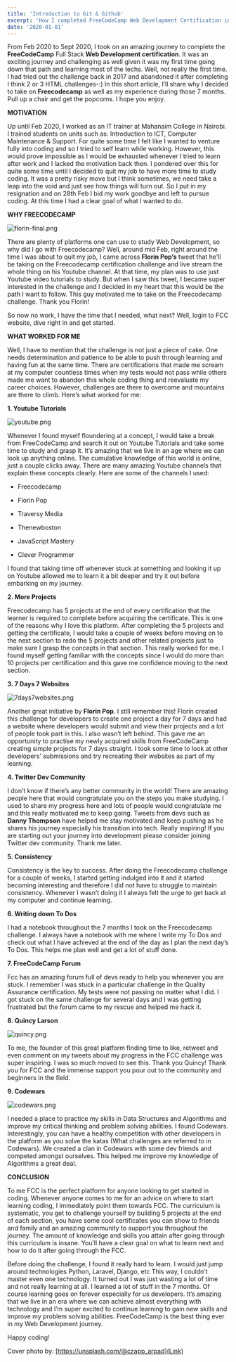 ```yaml
---
title: 'Introduction to Git & Github'
excerpt: 'How I completed FreeCodeCamp Web Development Certification in 7 months.'
date: '2020-01-01'
---
```


From Feb 2020 to Sept 2020, I took on an amazing journey to complete the **FreeCodeCamp** Full Stack **Web Development certification**. It was an exciting journey and challenging as well given it was my first time going down that path and learning most of the techs. Well, not really the first time. I had tried out the challenge back in 2017 and abandoned it after completing I think 2 or 3 HTML challenges-:) In this short article, I’ll share why I decided to take on **Freecodecamp** as well as my experience during those 7 months. Pull up a chair and get the popcorns. 
I hope you enjoy.




**MOTIVATION**

Up until Feb 2020, I worked as an IT trainer at Mahanaim College in Nairobi. I trained students on units such as: Introduction to ICT, Computer Maintenance & Support. For quite some time I felt like I wanted to venture fully into coding and so I tried to self learn while working. However, this would prove impossible as I would be exhausted whenever I tried to learn after work and I lacked the motivation back then. I pondered over this for quite some time until I decided to quit my job to have more time to study coding. It was a pretty risky move but I think sometimes, we need take a leap into the void and just see how things will turn out. So I put in my resignation and on 28th Feb I bid my work goodbye and left to pursue coding. At this time I had a clear goal of what I wanted to do.




**WHY FREECODECAMP**



![florin-final.png](https://cdn.hashnode.com/res/hashnode/image/upload/v1627240229894/ExgzjsSA2.png)




There are plenty of platforms one can use to study Web Development, so why did I go with Freecodecamp? Well, around mid Feb, right around the time I was about to quit my job, I came across **Florin Pop’s** tweet that he’ll be taking on the Freecodecamp certification challenge and live stream the whole thing on his Youtube channel. At that time, my plan was to use just Youtube video tutorials to study. But when I saw this tweet, I became super interested in the challenge and I decided in my heart that this would be the path I want to follow. This guy motivated me to take on the Freecodecamp challenge. Thank you Florin!

So now no work, I have the time that I needed, what next? Well, login to FCC website, dive right in and get started.




**WHAT WORKED FOR ME**



Well, I have to mention that the challenge is not just a piece of cake. One needs determination and patience to be able to push through learning and having fun at the same time. There are certifications that made me scream at my computer countless times when my tests would not pass while others made me want to abandon this whole coding thing and reevaluate my career choices. However, challenges are there to overcome and mountains are there to climb. Here’s what worked for me:




**1. Youtube Tutorials**


![youtube.png](https://cdn.hashnode.com/res/hashnode/image/upload/v1627240419100/azVmii0Dh.png)



Whenever I found myself floundering at a concept, I would take a break from FreeCodeCamp and search it out on Youtube Tutorials and take some time to study and grasp it. It’s amazing that we live in an age where we can look up anything online. The cumulative knowledge of this world is online, just a couple clicks away. There are many amazing Youtube channels that explain these concepts clearly. Here are some of the channels I used:

- Freecodecamp

- Florin Pop

- Traversy Media

- Thenewboston

- JavaScript Mastery

- Clever Programmer

I found that taking time off whenever stuck at something and looking it up on Youtube allowed me to learn it a bit deeper and try it out before embarking on my journey.




**2. More Projects**



Freecodecamp has 5 projects at the end of every certification that the learner is required to complete before acquiring the certificate. This is one of the reasons why I love this platform. After completing the 5 projects and getting the certificate, I would take a couple of weeks before moving on to the next section to redo the 5 projects and other related projects just to make sure I grasp the concepts in that section. This really worked for me. I found myself getting familiar with the concepts since I would do more than 10 projects per certification and this gave me confidence moving to the next section.




**3. 7 Days 7 Websites**



![7days7websites.png](https://cdn.hashnode.com/res/hashnode/image/upload/v1627240442140/eB-w6y2bu.png)

Another great initiative by **Florin Pop**. I still remember this! Florin created this challenge for developers to create one project a day for 7 days and had a website where developers would submit and view their projects and a lot of people took part in this. I also wasn’t left behind. This gave me an opportunity to practise my newly acquired skills from FreeCodeCamp creating simple projects for 7 days straight. I took some time to look at other developers’ submissions and try recreating their websites as part of my learning.




**4. Twitter Dev Community**



I don’t know if there’s any better community in the world! There are amazing people here that would congratulate you on the steps you make studying. I used to share my progress here and lots of people would congratulate me and this really motivated me to keep going. Tweets from devs such as **Danny Thompson** have helped me stay motivated and keep pushing as he shares his journey especially his transition into tech. Really inspiring! If you are starting out your journey into development please consider joining Twitter dev community. Thank me later.




**5. Consistency**



Consistency is the key to success. After doing the Freecodecamp challenge for a couple of weeks, I started getting indulged into it and it started becoming interesting and therefore I did not have to struggle to maintain consistency. Whenever I wasn’t doing it I always felt the urge to get back at my computer and continue learning. 




**6. Writing down To Dos**



I had a notebook throughout the 7 months I took on the Freecodecamp challenge. I always have a notebook with me where I write my To Dos and check out what I have achieved at the end of the day as I plan the next day’s To Dos. This helps me plan well and get a lot of stuff done. 




**7. FreeCodeCamp Forum**



Fcc has an amazing forum full of devs ready to help you whenever you are stuck. I remember I was stuck in a particular challenge in the Quality Assurance certification. My tests were not passing no matter what I did. I got stuck on the same challenge for several days and I was getting frustrated but the forum came to my rescue and helped me hack it. 




**8. Quincy Larson**



![quincy.png](https://cdn.hashnode.com/res/hashnode/image/upload/v1627240507480/_yYgZcYJ9.png)

To me, the founder of this great platform finding time to like, retweet and even comment on my tweets about my progress in the FCC challenge was super inspiring. I was so much moved to see this. Thank you Quincy! Thank you for FCC and the immense support you pour out to the community and beginners in the field.




**9. Codewars**



![codewars.png](https://cdn.hashnode.com/res/hashnode/image/upload/v1627240526853/QXFTXkTtr.png)

I needed a place to practice my skills in Data Structures and Algorithms and improve my critical thinking and problem solving abilities. I found Codewars. Interestingly, you can have a healthy competition with other developers in the platform as you solve the katas (What challenges are referred to in Codewars). We created a clan in Codewars with some dev friends and competed amongst ourselves. This helped me improve my knowledge of Algorithms a great deal.




**CONCLUSION**



To me FCC is the perfect platform for anyone looking to get started in coding. Whenever anyone comes to me for an advice on where to start learning coding, I immediately point them towards FCC. The curriculum is systematic, you get to challenge yourself by building 5 projects at the end of each section, you have some cool certificates you can show to friends and family and an amazing community to support you throughout the journey. The amount of knowledge and skills you attain after going through this curriculum is insane. You’ll have a clear goal on what to learn next and how to do it after going through the FCC. 

Before doing the challenge, I found it really hard to learn. I would just jump around technologies Python, Laravel, Django, etc This way, I couldn’t master even one technology. It turned out I was just wasting a lot of time and not really learning at all. 
I learned a lot of stuff in the 7 months. Of course learning goes on forever especially for us developers. 
It’s amazing that we live in an era where we can achieve almost everything with technology and I’m super excited to continue learning to gain new skills and improve my problem solving abilities.
FreeCodeCamp is the best thing ever in my Web Development journey. 

Happy coding!

Cover photo by:  [https://unsplash.com/@czapp_arpad](Link) 
